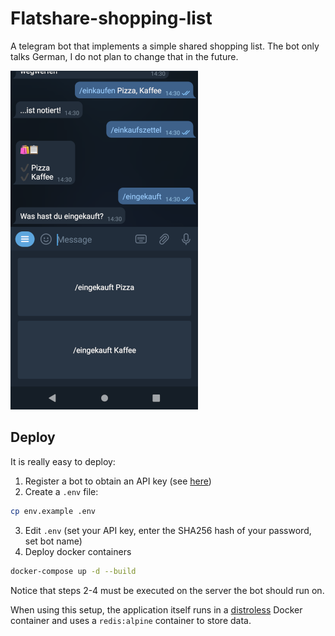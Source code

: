 # Flatshare-shopping-list
A telegram bot that implements a simple shared shopping list. The bot only talks German, I do not plan to change that in the future.

![Screenshot](screenshot.png)

## Deploy
It is really easy to deploy:
1. Register a bot to obtain an API key (see [here](https://core.telegram.org/bots))
2. Create a `.env` file:
```bash
cp env.example .env
```
3. Edit `.env` (set your API key, enter the SHA256 hash of your password, set bot name)
4. Deploy docker containers
```bash
docker-compose up -d --build
```
Notice that steps 2-4 must be executed on the server the bot should run on.

When using this setup, the application itself runs in a [distroless](https://github.com/GoogleContainerTools/distroless) Docker container and uses a `redis:alpine` container to store data.

